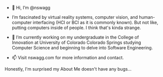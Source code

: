 - 👋 Hi, I’m @nswagg

- I’m fascinated by virtual reality systems, computer vision, and human-computer interfacing (HCI or BCI as it is commonly known). But not like, putting computers inside of people. I think that's kinda strange.
     
- 🌱 I’m currently working on my undergraduate in the College of Innovation at University of Colorado Colorado Springs
     studying Computer Science and beginning to delve into Software Engineering.
     
- 📫 Visit nswagg.com for more information and contact.

Honestly, I'm surprised my About Me doesn't have any bugs...

<!---
nswagg/nswagg is a ✨ special ✨ repository because its `README.md` (this file) appears on your GitHub profile.
You can click the Preview link to take a look at your changes.
--->
